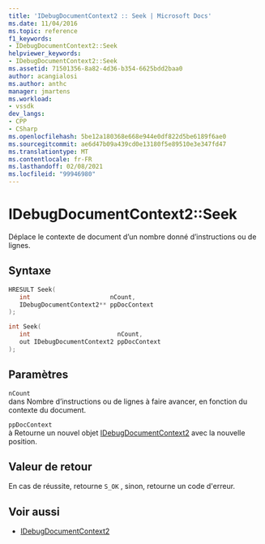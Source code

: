 ```yaml
---
title: 'IDebugDocumentContext2 :: Seek | Microsoft Docs'
ms.date: 11/04/2016
ms.topic: reference
f1_keywords:
- IDebugDocumentContext2::Seek
helpviewer_keywords:
- IDebugDocumentContext2::Seek
ms.assetid: 71501356-8a82-4d36-b354-6625bdd2baa0
author: acangialosi
ms.author: anthc
manager: jmartens
ms.workload:
- vssdk
dev_langs:
- CPP
- CSharp
ms.openlocfilehash: 5be12a180368e668e944e0df822d5be6189f6ae0
ms.sourcegitcommit: ae6d47b09a439cd0e13180f5e89510e3e347fd47
ms.translationtype: MT
ms.contentlocale: fr-FR
ms.lasthandoff: 02/08/2021
ms.locfileid: "99946980"
---
```

# <a name="idebugdocumentcontext2seek"></a>IDebugDocumentContext2::Seek
Déplace le contexte de document d’un nombre donné d’instructions ou de lignes.

## <a name="syntax"></a>Syntaxe

```cpp
HRESULT Seek( 
   int                      nCount,
   IDebugDocumentContext2** ppDocContext
);
```

```cpp
int Seek( 
   int                        nCount,
   out IDebugDocumentContext2 ppDocContext
);
```

## <a name="parameters"></a>Paramètres
`nCount`\
dans Nombre d’instructions ou de lignes à faire avancer, en fonction du contexte du document.

`ppDocContext`\
à Retourne un nouvel objet [IDebugDocumentContext2](../../../extensibility/debugger/reference/idebugdocumentcontext2.md) avec la nouvelle position.

## <a name="return-value"></a>Valeur de retour
 En cas de réussite, retourne `S_OK` , sinon, retourne un code d'erreur.

## <a name="see-also"></a>Voir aussi
- [IDebugDocumentContext2](../../../extensibility/debugger/reference/idebugdocumentcontext2.md)
